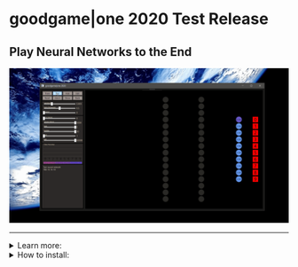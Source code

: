 # goodgame|one 2020 Test Release
## Play Neural Networks to the End


![alt text](https://raw.githubusercontent.com/grensen/gif_test/master/Figures/gg_one_hello_goodgame.gif?raw=true)

---

<details>
<summary>Learn more:</summary>
 
 
 ### goodgame|one 2020
 
goodgame or shorter gg is a huge trade-off to express neural networks and work with them in a new way.
gg comes from e-sports and was the name of my team years ago, but more important, after a game the teams say gg for a good time, 
to make the long story short, gg treats neural networks like a good game.

The rules are simple, every training sample and every custom sample is trainable. The goal is to reach the highest accuracy for the untrainable test data.

---
Let me give a first example of a test:
![alt text](https://raw.githubusercontent.com/grensen/gif_test/master/Figures/gg_one_hello_goodgame.gif?raw=true)
*After a training of the 60.0000 samples of the MNIST trainind data set, the test accuracy with the standard neural network is 93.29%. A neural network is initiated with continuous random weight values to create a breaking symmetry, gg used the Glorot initialization to reach this. The neural network describes a unique seed. The weights use the seed to generate continuous random values, which is what a neural network needs. However, if you want to change the starting value, simply add or remove a neuron, then do a reset and restore the desired network. 
Note: 784-16-16-10 + one training = 93.29% for the test.*

---

If you watched the neural network series from [3Blue1Brown](https://www.youtube.com/watch?v=aircAruvnKk&list=PLZHQObOWTQDNU6R1_67000Dx_ZCJB-3pi), you know the 784-16-16-10 neural network already. That's important because the starting point with goodgame is this network with the default hyperparameters. 

<details>
<summary>Let's create a sample and train it:</summary>

![alt text](https://raw.githubusercontent.com/grensen/gif_test/master/Figures/gg_one_create_inputs_and_train.gif?raw=true)
*The interaction is more than the control panel, here I create my own input and train it on the right.*

</details>

Before we go further let's checkout what goodgame can show, the input neurons are red rectangles on the left and express the samples.
Every input neuron is fully connected with a weight to every output neuron on the next layer.
The weights in green chartreuse show positive values and the reds show negative values.
The highest or lowest color depends on the highest or lowest weight here and all other weights show colors between.
Note, the values are the colors in a good, but not an exact way. 
If the highest weight value will be 1.01 on this layer, the range can be really big and values with 0.07 and 0.04 can show the same color.

The neurons show their connections only when they are ReLU activated, if the value was below 0 the neuron is set to 0.
Here we can get a good feeling how the weights works, the highest neuron color represents also the highest neuron value that is figured on the neuron.

The output neurons with softmax activation shown on the right side use 100 pixels from left to right 0-100% to express the prediction accuracy.
If the prediction was the target the neuron becomes green and the class gold.

---
![alt text](https://raw.githubusercontent.com/grensen/gif_test/master/Figures/gg_one_spot_wrong.gif?raw=true)
*We can also spot what's going wrong. The state slider, correct = 0, incorrect = 1, all = 2. In combination with the other sliders every data is easily accessible. The sliders can be controlled by the left and right arrow keys on the keyboard too. For example, to determine the start of training between 60.000 samples. 59916 seems a 7, or?*

---

Despite goodgame is kept really low with basic ideas and not a special neural network, the functionality can come really complex.
I was looking for a way to make it intuitiv to play. So with a left click you can put something in, with a right click you can take something out.

<details>
<summary>We can test the networks with our own samples:</summary>

![alt text](https://raw.githubusercontent.com/grensen/gif_test/master/Figures/gg_one_user_samples.gif?raw=true)
*The Sample Storage can load a sample with a left click, or saves a sample with a right click. If the storage was empty, you would reset the sample with a left click on this storage.*
</details>

So we can also create, load and save our neural networks. 
Additional goodgame saves after a close and loads after a start your neural network automatically.
So you can do really strange things and compare the networks with specific examples. 

---

<details>
<summary>Another example of the functionality:</summary>
 
 ![alt text](https://raw.githubusercontent.com/grensen/gif_test/master/Figures/gg_one_compare_train.gif?raw=true) 

</details>

<details>
<summary>The quantum leaps of neural networks:</summary>
 
![alt text](https://raw.githubusercontent.com/grensen/gif_test/master/Figures/gg_one_quantum_leaps.gif?raw=true)

*How the prediction moves from one class to the next has been one of the most interesting things to me. Further transformations, from '8' to '6' and from '6' to '5' can provide even more insights about the classes and their relationship.*

The quantum leaps of neural networks or just the change in classification of the nearby input increases the understand of neural networks a lot. Especially the intuition how the prediction was made and how we would evaluate this as a human.

</details>

<details>
<summary>What can one hidden neuron predict:</summary>
 

![alt text](https://raw.githubusercontent.com/grensen/gif_test/master/Figures/gg_one_dnn_basics_demo.gif?raw=true)
*The Class Accuracy on the left shows the prediction of each class. The question was, how many hidden neurons are needed to handle the data? The demo shows a test till a 784-7-10 network. The experiments can go further, but the 784-3-10 network suprised me most, but 784-4-10 network can handle all data in my opinion*

Logistic regression is like a neural network with one layer, the parameters to compute are here 784 * 10 = 7840 + 10 for the bias = 7850. A neural network with one layer like the 784-7-10 computes 784 * 7 + 7 * 10 = 5558 parameters without a bias in the case of gg and can outperform logistic regression. Efficency is a core of gg, with one more layer, 784-7-100-10 network would compute 6188 parameters, but how would we rate a 784-6-50-10 network with 5504 parameters? A very important aspect if we think about how we should build our networks for more efficiency, but also for the prediction quality.

</details>

<details>
<summary>Train inside the training:</summary>
 
![alt text](https://raw.githubusercontent.com/grensen/gif_test/master/Figures/gg_one_incorrect_custom_training.gif?raw=true)
*It is time for popcorn, take your seat and manipulate the predictions, train with your intuition within the training.

</details>

<details>
<summary>Maximize the layer size:</summary>
 
![alt text](https://github.com/grensen/gif_test/blob/master/Figures/gg_one_20_layers.gif?raw=true)
*How many layers can we train? This is a deep neural network with 20 layers. It was really hard to train, but the pattern of the neurons looks pretty cool.*

</details>

<details>
<summary>The effect of the learning rate:</summary>
 
![alt text](https://github.com/grensen/gif_test/blob/master/Figures/gg_one_low_vs_high_lr.gif?raw=true)
*The learning rate affects the training. In case of the ReLU activation, the learning rate affects also the activation level of the neurons, lower lr's keep the activation level high, and high lr's keep the activations low, till a whole layer is disconnected. The example shows a briefly look into the test low = 0.001 vs high = 0.01 after 200.000 backpropagations, even with this moderate settings is this effect easy to see.*

</details>

<details>
<summary>Push the weakest class in your training:</summary>
 
![alt text](https://raw.githubusercontent.com/grensen/gif_test/master/Figures/gg_one_support_class.gif?raw=true)
*How to increase the weakest class prediction. If the step was wrong, take the last training step and try again. It looks not so good for the others classes after this move, but with a lot of sensitive it's possible to support your network with specific training.*

</details>

<details>
<summary>Change the conditions:</summary>
 
![alt text](https://raw.githubusercontent.com/grensen/gif_test/master/Figures/gg_one_smaller_classification.gif?raw=true)
*How would the the neural network perform with only three classes to predict? Experiments like this are not very useful, on the other they could bring new perspectives. I didn't expect this test accuracy after only one training, neat.*

</details>

<details>
<summary>Add a bunch of neurons:</summary>

![alt text](https://raw.githubusercontent.com/grensen/gif_test/master/Figures/gg_one_new_network_inside.gif?raw=true)
*With more neurons you reach more accuracy, that's right, almost. Neurons can be added or removed all the time with gg. Here the starting point was used to create a new network inside the existing one. After enough rounds the merged networks should be act as one, sometimes not so clever. It seems more useful to use the final size from start, but not always.*

</details>

<details>
<summary>Change the game:</summary>

![alt text](https://raw.githubusercontent.com/grensen/gif_test/master/Figures/gg_one_gg_outro.gif?raw=true)
*Finally, it is possible to add new data for new classes that differ from the common data. gg*

</details>


---


</details>


<details>
<summary>How to install:</summary>

### How to install

[Download](https://drive.google.com/file/d/12s7E-2-GqgkYY6ZNw0jgKvGTeVDZbXqB/view) and extract the directory to the c: folder.


Or:

 1. Download the folder MNIST_Data for the unzipped data set and the Neural_Network_Backup with the empty file.
 
 2. Then create the directory c:/goodgame/one/ and put both folders inside.
 
 3. Now goodgame is ready to run on Visual Studio with the goodgame.cs code.
 
 4. To collapse all the 1400 lines press CTRL + M + O.
 
 

![alt text](https://raw.githubusercontent.com/grensen/gif_test/master/Figures/gg_one_install_code.gif?raw=true)


Core functions:

---
![alt text](https://raw.githubusercontent.com/grensen/gif_test/master/Figures/core_functions.png?raw=true)

---

The code is really complicated in many parts and 1400 lines are a lot of lines, a good way to get the connection is start with the NeuralNetworkRun() function. 
The function handles training and test runs. NeuralNetworkSample() treats the custom training.


---
Build a release version of your goodgame app.
![alt text](https://raw.githubusercontent.com/grensen/gif_test/master/Figures/gg_one_build_releasel.gif?raw=true)

---



<details>
<summary>More about the low level:</summary>
 
### The perceptron concept

For the code understanding, it is essentially to understand this concept. It seems the best way to built neural networks and the easiest way to work with them, but it's a heavy painful step to understand all the details to build a network by yourself. Give me a try to make this easy.

For me A (input) + B (network model) = C (prediction) describes in a way my basic understanding of neural networks. it is abstract, but it helps me to keep things simple.
If a perceptron is unknown to you, take a look here.  

James D. McCaffrey writes:  
["A perceptron is code that models a single biological neuron. Perceptrons were the predecessor to neural networks — a neural network is a collection of interconnected perceptrons."](https://jamesmccaffrey.wordpress.com/2013/04/17/classification-using-perceptrons/)


Let's start to learn the feed forward way of the perceptron concept process in a very intuitiv way. Under the assumption of a solid skill over a c-family programming language we can start.

We start with one input neuron, connected with one weight, this is the dot-product or what I prefer, the netinput.  

```
float net = 0;
net += neuron[0] * weight[0]; 
```

In the case of the MNIST data set, we have 784 input neurons, so we need more neurons, weights and a loop.  
```
for (int n = 0; n < 784; n++)
net += neuron[n] * weight[n]; 
```

The result is one perceptron. But at least ten classes are needed to make a prediction, we need a new loop and output neurons.
This leads to two dimensions, but instead expand the dimensions, we stack the output on top of the input neurons and weights.
The weights will increase by 784 * 10 = 7840 weights.  
```
for (int k = 0; k < 10; k++)
{
   float net = 0;
   for (int n = 0, m = k; n < 784; n++, m += 10)
      net += neuron[n] * weight[m]; 
   neuron[784 + k] = net;
}
```

This is the usual way to compute one layer and with the softmax for the output this would lead to ordinary logistic regression for the feed forward way.
Elementary, the goal is to describe our network in one array u = { 784, 10} and with so many hidden layers we want to use. We need a new loop.  
```
int[] u = { 784, 10 };
for (int i = 0, j = u[0]; i < 1; i++)
   for (int k = 0; k < u[i + 1]; k++, j++)
   {
      float net = 0;
      for (int n = 0, m = k; n < u[i]; n++, m += u[i + 1])
         net += neuron[n] * weight[m]; 
      neuron[j] = net;
   }
```
   
Looks more complicated, but hopefully this makes sense to you despite we have to take one more step to construct our neural network building.
Take care of the j variable, it is the index for every neuron after the inputs.  
```
int[] u = { 784, 10 };
for (int i = 0, j = u[0], t = 0, w = 0; i < 1; i++)
{
   for (int k = 0; k < u[i + 1]; k++, j++)
   {
      float net = 0;
      for (int n = t, m = w + k; n < t + u[i]; n++, m += u[i + 1])
         net += neuron[n] * weight[m]; 
      neuron[j] = net;
   }
   t += u[i]; // stacks the neurons
   w += u[i] * u[i + 1]; // stacks the weights
}
```

And that's it, if you understand this step, you have what you need to compute the activations, and you can create deep neural networks in one array.
Let's take a more realistic example what can be used in practice, similar to the NeuralNetworkFeedForwardSoftmax() function in the code.  

```
int[] u = { 784, 200, 180, 100, 10 }; // <-- that's a more deep neural network
int layer = u.Length - 1;

for (int i = 0, j = u[0], t = 0, w = 0; i < layer; i++, t += u[i - 1], w += u[i] * u[i - 1])
   for (int k = 0; k < u[i + 1]; k++, j++)
   {
      float net = 0;
      for (int n = t, m = w + k; n < t + u[i]; n++, m += u[i + 1])
         net += neuron[n] * weight[m];  
      neuron[j] = (i != layer - 1 && net < 0) ? 0 : net; // ReLU activation   
   }
```

A nice challenge four you could be to take the code of goodgame on line 665 with NeuralNetworkFeedForwardSoftmax() and add the softmax activation to the code above.
Because the code uses this idea in several forms, this is the most important code part to understand and deal with goodgame on the low level.

To take a connection to all that, it was necessary for me to use my own figure of this abstract concept.
![WP_20190423_00_35_17_Pro](https://user-images.githubusercontent.com/53048236/61755635-ca3b9180-adb8-11e9-99a6-adfce47950a5.jpg)

</details>








</details>
